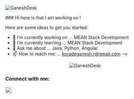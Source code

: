 <p align="left"> <img src="https://komarev.com/ghpvc/?username=GaneshDesk" alt="GaneshDesk" /> </p>
### Hi here is that I am working on !


Here are some ideas to get you started:

- 🔭 I’m currently working on ... MEAN Stack Development
- 🌱 I’m currently learning ... MEAN Stack Development
- 💬 Ask me about ... Java, Python, Angular
- 📫 How to reach me: ... koradeganesh.r@gmail.com 
-->

<p align="center"> <img src="https://github-readme-stats.vercel.app/api?username=GaneshDesk&show_icons=true" alt="GaneshDesk" /> </p>


### Connect with me:

[<img align="left" alt="codeSTACKr | LinkedIn" width="22px" src="https://cdn.jsdelivr.net/npm/simple-icons@v3/icons/linkedin.svg" />][linkedin]

[linkedin]: https://www.linkedin.com/in/ganeshkorade/


